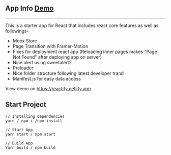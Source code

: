 ## App Info [Demo](https://reactify.netlify.app)
---
This is a starter app for React that includes react core features as well as followings-
* Mobx Store
* Page Transition with Framer-Motion
* Fixes for deployment react app (Reloading inner pages makes "Page Not Found" after deploying app on server)
* Nice alert using sweetalert2
* Preloader
* Nice folder structure following latest developer trand
* Manifest.js for easy data access

View demo on https://reactify.netlify.app

## Start Project
```
// Installing dependencies
yarn / npm i /npm install

// Start App
yarn start / npm start

// Build App
Yarn build / npm build
```